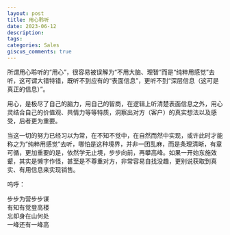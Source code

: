 ```yaml
---
layout: post
title: 用心聆听
date: 2023-06-12
description:
tags: 
categories: Sales
giscus_comments: true
---
```


所谓用心聆听的“用心”，很容易被误解为“不用大脑、理智”而是“纯粹用感觉”去听，这可谓大错特错，既听不到应有的“表面信息”，更听不到“深层信息（这可是真正的信息）”。

用心，是极尽了自己的脑力，用自己的智商，在逻辑上听清楚表面信息之外，用心灵结合自己的价值观、共情力等等特质，洞察出对方（客户）的真实想法以及感受，后者更为重要。

当这一切的努力已经习以为常，在不知不觉中，在自然而然中实现，或许此时才能称之为“纯粹用感觉”去听，哪怕是这种境界，并非一团乱麻，而是条理清晰，有章可循，更加重要的是，依然学无止境，步步向前，再攀高峰。如果一开始东施效颦，其实是懒字作怪，甚至是不尊重对方，非常容易自找没趣，更别说获取到真实、有用信息来实现销售。

呜呼：

步步为营步步谋    
有知有觉登高楼    
忘却身在山何处    
一峰还有一峰高